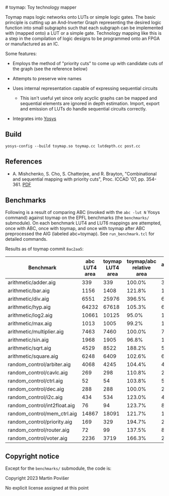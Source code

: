 \# toymap: Toy technology mapper

Toymap maps logic networks onto LUTs or simple logic gates. The basic principle is cutting up an And-Inverter Graph representing the desired logic function into small subgraphs such that each subgraph can be implemented with (mapped onto) a LUT or a simple gate. Technology mapping like this is a step in the compilation of logic designs to be programmed onto an FPGA or manufactured as an IC.

Some features:

 * Employs the method of "priority cuts" to come up with candidate cuts of the graph (see the reference below)

 * Attempts to preserve wire names

 * Uses internal representation capable of expressing sequential circuits

     * This isn't useful yet since only acyclic graphs can be mapped and sequential elements are ignored in depth estimation. Import, export and emission of LUTs do handle sequential circuits correctly.

 * Integrates into [Yosys](https://github.com/yosysHQ/yosys)

## Build

    yosys-config --build toymap.so toymap.cc lutdepth.cc post.cc

## References

 * A. Mishchenko, S. Cho, S. Chatterjee, and R. Brayton, "Combinational and sequential mapping with priority cuts", Proc. ICCAD '07, pp. 354-361. [PDF](https://people.eecs.berkeley.edu/~alanmi/publications/2007/iccad07_map.pdf)


## Benchmarks

Following is a result of comparing ABC (invoked with the `abc -lut N` Yosys command) against toymap on the EPFL benchmarks (the `benchmarks/` submodule). On each benchmark LUT4 and LUT6 mappings are attempted, once with ABC, once with toymap, and once with toymap after ABC preprocessed the AIG (labeled abc+toymap). See `run_benchmark.tcl` for detailed commands.

Results as of toymap commit `8ac2aa5`:


Benchmark | abc LUT4 area | toymap LUT4 area | toymap/abc relative area | abc+toymap LUT4 area | abc+toymap/abc relative area | abc LUT4 depth | toymap LUT4 depth | abc+toymap LUT4 depth | abc LUT6 area | toymap LUT6 area | toymap/abc relative area | abc+toymap LUT6 area | abc+toymap/abc relative area | abc LUT6 depth | toymap LUT6 depth | abc+toymap LUT6 depth | extra toymap args
---|---|---|---|--|--|--|--|--|--|--|--|--|--|--|--|--|--
arithmetic/adder.aig | 339 | 339 | 100.0% | 339 | 100.0% | 85 | 85 | 85 | 274 | 261 | 95.3% | 261 | 95.3% | 51 | 51 | 51 | 
arithmetic/bar.aig | 1156 | 1408 | 121.8% | 1284 | 111.1% | 6 | 6 | 6 | 512 | 512 | 100.0% | 512 | 100.0% | 4 | 4 | 4 | 
arithmetic/div.aig | 6551 | 25976 | 396.5% | 6837 | 104.4% | 1437 | 1443 | 1437 | 5048 | 21515 | 426.2% | 6286 | 124.5% | 860 | 864 | 860 | 
arithmetic/hyp.aig | 64232 | 67618 | 105.3% | 67390 | 104.9% | 8254 | 8259 | 8254 | 44985 | 48993 | 108.9% | 49032 | 109.0% | 4193 | 4198 | 4195 | 
arithmetic/log2.aig | 10661 | 10125 | 95.0% | 10076 | 94.5% | 126 | 126 | 126 | 7880 | 8609 | 109.3% | 8353 | 106.0% | 70 | 72 | 70 | 
arithmetic/max.aig | 1013 | 1005 | 99.2% | 1024 | 101.1% | 67 | 76 | 67 | 799 | 774 | 96.9% | 803 | 100.5% | 40 | 44 | 40 | 
arithmetic/multiplier.aig | 7463 | 7460 | 100.0% | 7467 | 100.1% | 87 | 87 | 87 | 5880 | 5891 | 100.2% | 5953 | 101.2% | 53 | 53 | 53 | 
arithmetic/sin.aig | 1968 | 1905 | 96.8% | 1937 | 98.4% | 56 | 60 | 56 | 1450 | 1417 | 97.7% | 1470 | 101.4% | 36 | 36 | 36 | 
arithmetic/sqrt.aig | 4529 | 8522 | 188.2% | 5215 | 115.1% | 1995 | 2015 | 1995 | 3183 | 5778 | 181.5% | 3766 | 118.3% | 1017 | 1033 | 1017 | 
arithmetic/square.aig | 6248 | 6409 | 102.6% | 6408 | 102.6% | 83 | 84 | 83 | 3928 | 3931 | 100.1% | 3946 | 100.5% | 50 | 50 | 50 | 
random_control/arbiter.aig | 4068 | 4245 | 104.4% | 4245 | 104.4% | 30 | 30 | 30 | 2719 | 2722 | 100.1% | 2722 | 100.1% | 18 | 18 | 18 | 
random_control/cavlc.aig | 269 | 298 | 110.8% | 295 | 109.7% | 6 | 6 | 6 | 107 | 118 | 110.3% | 119 | 111.2% | 4 | 4 | 4 | 
random_control/ctrl.aig | 52 | 54 | 103.8% | 58 | 111.5% | 3 | 3 | 3 | 29 | 28 | 96.6% | 29 | 100.0% | 2 | 2 | 2 | 
random_control/dec.aig | 288 | 288 | 100.0% | 288 | 100.0% | 2 | 2 | 2 | 287 | 275 | 95.8% | 272 | 94.8% | 2 | 2 | 2 | 
random_control/i2c.aig | 434 | 534 | 123.0% | 470 | 108.3% | 5 | 6 | 5 | 303 | 351 | 115.8% | 329 | 108.6% | 3 | 4 | 3 | 
random_control/int2float.aig | 76 | 94 | 123.7% | 85 | 111.8% | 6 | 6 | 6 | 41 | 51 | 124.4% | 46 | 112.2% | 4 | 3 | 4 | 
random_control/mem_ctrl.aig | 14867 | 18091 | 121.7% | 17444 | 117.3% | 36 | 40 | 36 | 9202 | 11919 | 129.5% | 11472 | 124.7% | 22 | 25 | 22 | 
random_control/priority.aig | 169 | 329 | 194.7% | 269 | 159.2% | 43 | 62 | 51 | 127 | 225 | 177.2% | 177 | 139.4% | 26 | 31 | 26 | 
random_control/router.aig | 72 | 99 | 137.5% | 88 | 122.2% | 9 | 10 | 9 | 40 | 76 | 190.0% | 60 | 150.0% | 6 | 7 | 6 | 
random_control/voter.aig | 2236 | 3719 | 166.3% | 2441 | 109.2% | 17 | 23 | 18 | 1461 | 2769 | 189.5% | 1501 | 102.7% | 12 | 16 | 13 | 


## Copyright notice

Except for the `benchmarks/` submodule, the code is:

Copyright 2023 Martin Povišer

No explicit license assigned at this point
